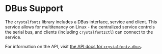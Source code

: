 # DBus Support

The `crystalfontz` library includes a DBus interface, service and client. This service allows for multitenancy on Linux - the centralized service controls the serial bus, and clients (including `crystalfontzctl`) can connect to the service.

For information on the API, visit [the API docs for `crystalfontz.dbus`](./api/crystalfontz.dbus.md).
